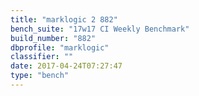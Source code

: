 ```yaml
---
title: "marklogic 2 882"
bench_suite: "17w17 CI Weekly Benchmark"
build_number: "882"
dbprofile: "marklogic"
classifier: ""
date: 2017-04-24T07:27:47
type: "bench"
---
```

